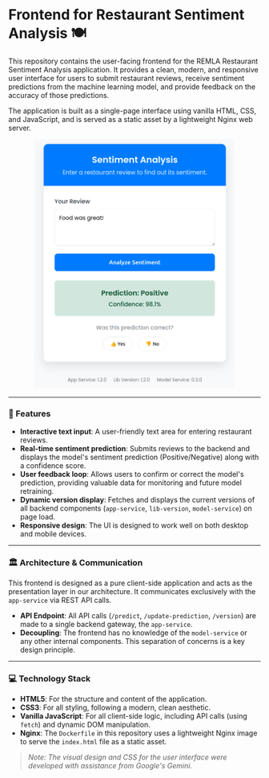 #  Frontend for Restaurant Sentiment Analysis 🍽️

This repository contains the user-facing frontend for the REMLA Restaurant Sentiment Analysis application. It provides a clean, modern, and responsive user interface for users to submit restaurant reviews, receive sentiment predictions from the machine learning model, and provide feedback on the accuracy of those predictions.

The application is built as a single-page interface using vanilla HTML, CSS, and JavaScript, and is served as a static asset by a lightweight Nginx web server.

<div align="center">
  <img src="/readme-images/screen-ui.png" alt="ui-image" width="400"/>
</div>

---

### 🚀 Features

-   **Interactive text input**: A user-friendly text area for entering restaurant reviews.
-   **Real-time sentiment prediction**: Submits reviews to the backend and displays the model's sentiment prediction (Positive/Negative) along with a confidence score.
-   **User feedback loop**: Allows users to confirm or correct the model's prediction, providing valuable data for monitoring and future model retraining.
-   **Dynamic version display**: Fetches and displays the current versions of all backend components (`app-service`, `lib-version`, `model-service`) on page load.
-   **Responsive design**: The UI is designed to work well on both desktop and mobile devices.

---

### 🏛️ Architecture & Communication

This frontend is designed as a pure client-side application and acts as the presentation layer in our architecture. It communicates exclusively with the `app-service` via REST API calls.

-   **API Endpoint**: All API calls (`/predict`, `/update-prediction`, `/version`) are made to a single backend gateway, the `app-service`.
-   **Decoupling**: The frontend has no knowledge of the `model-service` or any other internal components. This separation of concerns is a key design principle.

---

### 💻 Technology Stack

-   **HTML5**: For the structure and content of the application.
-   **CSS3**: For all styling, following a modern, clean aesthetic.
-   **Vanilla JavaScript**: For all client-side logic, including API calls (using `fetch`) and dynamic DOM manipulation.
-   **Nginx**: The `Dockerfile` in this repository uses a lightweight Nginx image to serve the `index.html` file as a static asset.

> *Note: The visual design and CSS for the user interface were developed with assistance from Google's Gemini.*
